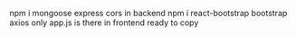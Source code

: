 npm i mongoose express cors in backend
npm i react-bootstrap bootstrap axios
only app.js is there in frontend 
ready to copy
